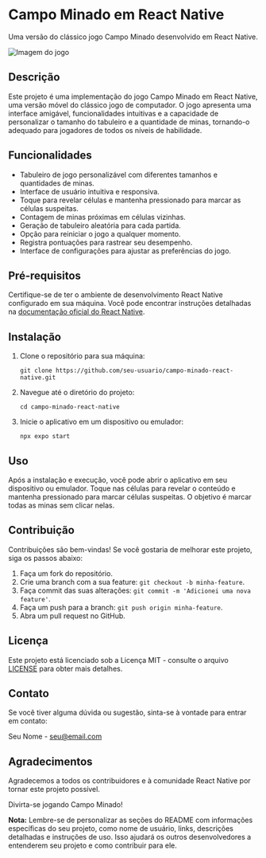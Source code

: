 
# Campo Minado em React Native

Uma versão do clássico jogo Campo Minado desenvolvido em React Native.

![Imagem do jogo](link_para_uma_imagem_do_jogo.png)

## Descrição

Este projeto é uma implementação do jogo Campo Minado em React Native, uma versão móvel do clássico jogo de computador. O jogo apresenta uma interface amigável, funcionalidades intuitivas e a capacidade de personalizar o tamanho do tabuleiro e a quantidade de minas, tornando-o adequado para jogadores de todos os níveis de habilidade.

## Funcionalidades

- Tabuleiro de jogo personalizável com diferentes tamanhos e quantidades de minas.
- Interface de usuário intuitiva e responsiva.
- Toque para revelar células e mantenha pressionado para marcar as células suspeitas.
- Contagem de minas próximas em células vizinhas.
- Geração de tabuleiro aleatória para cada partida.
- Opção para reiniciar o jogo a qualquer momento.
- Registra pontuações para rastrear seu desempenho.
- Interface de configurações para ajustar as preferências do jogo.

## Pré-requisitos

Certifique-se de ter o ambiente de desenvolvimento React Native configurado em sua máquina. Você pode encontrar instruções detalhadas na [documentação oficial do React Native](https://reactnative.dev/docs/environment-setup).

## Instalação

1. Clone o repositório para sua máquina:

   ```
   git clone https://github.com/seu-usuario/campo-minado-react-native.git
   ```

2. Navegue até o diretório do projeto:

   ```
   cd campo-minado-react-native
   ```

3. Inicie o aplicativo em um dispositivo ou emulador:

   ```
   npx expo start  
   ```

## Uso

Após a instalação e execução, você pode abrir o aplicativo em seu dispositivo ou emulador. Toque nas células para revelar o conteúdo e mantenha pressionado para marcar células suspeitas. O objetivo é marcar todas as minas sem clicar nelas.

## Contribuição

Contribuições são bem-vindas! Se você gostaria de melhorar este projeto, siga os passos abaixo:

1. Faça um fork do repositório.
2. Crie uma branch com a sua feature: `git checkout -b minha-feature`.
3. Faça commit das suas alterações: `git commit -m 'Adicionei uma nova feature'`.
4. Faça um push para a branch: `git push origin minha-feature`.
5. Abra um pull request no GitHub.

## Licença

Este projeto está licenciado sob a Licença MIT - consulte o arquivo [LICENSE](LICENSE) para obter mais detalhes.

## Contato

Se você tiver alguma dúvida ou sugestão, sinta-se à vontade para entrar em contato:

Seu Nome - [seu@email.com](mailto:seu@email.com)

## Agradecimentos

Agradecemos a todos os contribuidores e à comunidade React Native por tornar este projeto possível.

Divirta-se jogando Campo Minado!

**Nota:** Lembre-se de personalizar as seções do README com informações específicas do seu projeto, como nome de usuário, links, descrições detalhadas e instruções de uso. Isso ajudará os outros desenvolvedores a entenderem seu projeto e como contribuir para ele.
